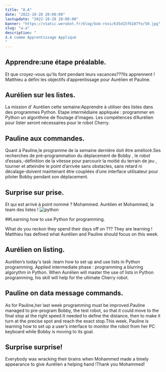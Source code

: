 ```yaml
---
title: "A.A"
date: "2022-10-28 20:00:00"
lastupdate: "2022-10-28 20:00:00"
banner: "https://static.werobot.fr/blog/bob-ross/635d15f6107fe/50.jpg"
slug: "a-a"
description: " 
A.A comme Apprentissage Appliqué 
"
---
```

## Apprendre:une étape préalable.

Et que croyez-vous qu’ils font pendant leurs vacances???Ils apprennent !
Matthieu a défini les objectifs d’apprentissage pour Aurélien et Pauline.

## Aurélien sur les listes. 

La mission d’ Aurélien cette semaine:Apprendre à utiliser des listes dans des programmes Python.
Etape intermédiaire appliquée : programmer en Python un algorithme de floutage d’images. 
Les compétences d’Aurélien pour lister seront nécessaires pour le robot Cherry.

## Pauline aux commandes.

Quant à Pauline,le programme de la semaine dernière doit être amélioré.Ses recherches de pré-programmation du déplacement de Bobby , le robot d’essais,-définition de la vitesse pour parcourir la moitié du terrain de jeu , tourner et atteindre le point d’arrivée sans obstacles, sans retard ni décalage-doivent maintenant être couplées d’une interface utilisateur pour piloter Bobby pendant son déplacement. 

## Surprise sur prise. 

Et qui est arrivé à point nommé ? Mohammed. Aurélien et Mohammed, la team des listes ! 
![python](https://d1rytvr7gmk1sx.cloudfront.net/wp-content/uploads/2018/12/5.jpg?x41785)

##Learning how to use Python for programming.

What do you reckon they spend their days off on ??? They are learning !
Matthieu has defined what Aurélien and Pauline should focus on this week.

## Aurélien on listing.

Aurélien’s today's task :learn how to set up and use lists in Python programming. Applied intermediate phase : programming a  blurring algorythm in Python. When Aurélien will master the use of lists in Python programming, his skill will help for the ultimate Cherry robot.

## Pauline on data message commands.

As for Pauline,her last week programming must be improved.Pauline managed to pre-program Bobby, the test robot, so that it could move to the final stop at the right speed.It needed to define the  distance, then to make it turn at the precise spot and reach the exact stop.This week, Pauline is learning how to set up a user’s interface to monitor the robot from her PC keyboard while Bobby is moving to its goal.

## Surprise surprise!

Everybody was wracking their brains when Mohammed made a timely appearance to give Aurélien a helping hand !Thank you Mohammed! 

    